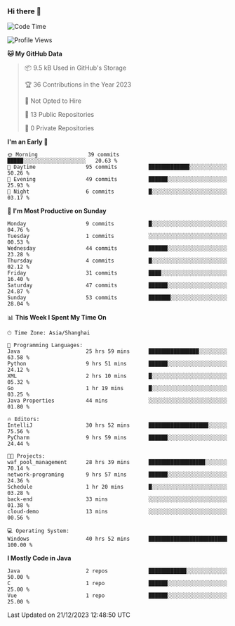 ### Hi there 👋
<!--START_SECTION:waka-->
![Code Time](http://img.shields.io/badge/Code%20Time-115%20hrs%2058%20mins-blue)

![Profile Views](http://img.shields.io/badge/Profile%20Views-0-blue)

**🐱 My GitHub Data** 

> 📦 9.5 kB Used in GitHub's Storage 
 > 
> 🏆 36 Contributions in the Year 2023
 > 
> 🚫 Not Opted to Hire
 > 
> 📜 13 Public Repositories 
 > 
> 🔑 0 Private Repositories 
 > 
**I'm an Early 🐤** 

```text
🌞 Morning                39 commits          █████░░░░░░░░░░░░░░░░░░░░   20.63 % 
🌆 Daytime                95 commits          █████████████░░░░░░░░░░░░   50.26 % 
🌃 Evening                49 commits          ██████░░░░░░░░░░░░░░░░░░░   25.93 % 
🌙 Night                  6 commits           █░░░░░░░░░░░░░░░░░░░░░░░░   03.17 % 
```
📅 **I'm Most Productive on Sunday** 

```text
Monday                   9 commits           █░░░░░░░░░░░░░░░░░░░░░░░░   04.76 % 
Tuesday                  1 commits           ░░░░░░░░░░░░░░░░░░░░░░░░░   00.53 % 
Wednesday                44 commits          ██████░░░░░░░░░░░░░░░░░░░   23.28 % 
Thursday                 4 commits           █░░░░░░░░░░░░░░░░░░░░░░░░   02.12 % 
Friday                   31 commits          ████░░░░░░░░░░░░░░░░░░░░░   16.40 % 
Saturday                 47 commits          ██████░░░░░░░░░░░░░░░░░░░   24.87 % 
Sunday                   53 commits          ███████░░░░░░░░░░░░░░░░░░   28.04 % 
```


📊 **This Week I Spent My Time On** 

```text
🕑︎ Time Zone: Asia/Shanghai

💬 Programming Languages: 
Java                     25 hrs 59 mins      ████████████████░░░░░░░░░   63.58 % 
Python                   9 hrs 51 mins       ██████░░░░░░░░░░░░░░░░░░░   24.12 % 
XML                      2 hrs 10 mins       █░░░░░░░░░░░░░░░░░░░░░░░░   05.32 % 
Go                       1 hr 19 mins        █░░░░░░░░░░░░░░░░░░░░░░░░   03.25 % 
Java Properties          44 mins             ░░░░░░░░░░░░░░░░░░░░░░░░░   01.80 % 

🔥 Editors: 
IntelliJ                 30 hrs 52 mins      ███████████████████░░░░░░   75.56 % 
PyCharm                  9 hrs 59 mins       ██████░░░░░░░░░░░░░░░░░░░   24.44 % 

🐱‍💻 Projects: 
waf_pool_management      28 hrs 39 mins      ██████████████████░░░░░░░   70.14 % 
network-programing       9 hrs 57 mins       ██████░░░░░░░░░░░░░░░░░░░   24.36 % 
Schedule                 1 hr 20 mins        █░░░░░░░░░░░░░░░░░░░░░░░░   03.28 % 
back-end                 33 mins             ░░░░░░░░░░░░░░░░░░░░░░░░░   01.38 % 
cloud-demo               13 mins             ░░░░░░░░░░░░░░░░░░░░░░░░░   00.56 % 

💻 Operating System: 
Windows                  40 hrs 52 mins      █████████████████████████   100.00 % 
```

**I Mostly Code in Java** 

```text
Java                     2 repos             ████████████░░░░░░░░░░░░░   50.00 % 
C                        1 repo              ██████░░░░░░░░░░░░░░░░░░░   25.00 % 
Vue                      1 repo              ██████░░░░░░░░░░░░░░░░░░░   25.00 % 
```




 Last Updated on 21/12/2023 12:48:50 UTC
<!--END_SECTION:waka-->
<!--
**0Cherish/0Cherish** is a ✨ _special_ ✨ repository because its `README.md` (this file) appears on your GitHub profile.

Here are some ideas to get you started:

- 🔭 I’m currently working on ...
- 🌱 I’m currently learning ...
- 👯 I’m looking to collaborate on ...
- 🤔 I’m looking for help with ...
- 💬 Ask me about ...
- 📫 How to reach me: ...
- 😄 Pronouns: ...
- ⚡ Fun fact: ...
-->
